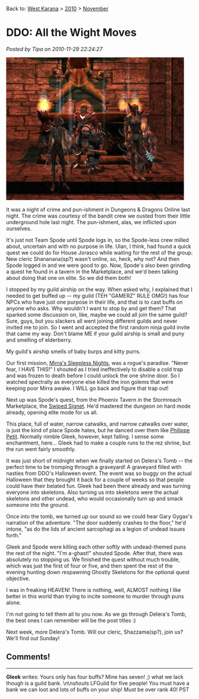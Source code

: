 Back to: [West Karana](/posts/westkarana.md) > [2010](/posts/2010/westkarana.md) > [November](./westkarana.md)
# DDO: All the Wight Moves

*Posted by Tipa on 2010-11-29 22:24:27*

[![](../../../uploads/2010/11/dndclient-2010-11-28-23-54-41-89-480x384.jpg "Pausing for a moment before an altar in Delera's Tomb")](../../../uploads/2010/11/dndclient-2010-11-28-23-54-41-89.jpg)

It was a night of crime and pun-ishment in Dungeons & Dragons Online last night. The crime was courtesy of the bandit crew we ousted from their little underground hole last night. The pun-ishment, alas, we inflicted upon ourselves.

It's just not Team Spode until Spode logs in, so the Spode-less crew milled about, uncertain and with no purpose in life. Ulan, I think, had found a quick quest we could do for House Jorasco while waiting for the rest of the group. New cleric Shananana(sp?) wasn't online, so, heck, why not? And then Spode logged in and we were good to go. Now, Spode's also been grinding a quest he found in a tavern in the Marketplace, and we'd been talking about doing that one on elite. So we did them both!

I stopped by my guild airship on the way. When asked why, I explained that I needed to get buffed up -- my guild (TEH "GAMERZ" RULE OMG!) has four NPCs who have just one purpose in their life, and that is to cast buffs on anyone who asks. Why wouldn't I want to stop by and get them? That sparked some discussion on, like, maybe we could all join the same guild? Sure, guys, but you slackers all went joining different guilds and never invited me to join. So I went and accepted the first random ninja guild invite that came my way. Don't blame ME if your guild airship is small and puny and smelling of elderberry.

My guild's airship smells of baby burps and kitty purrs.

Our first mission, [Mirra's Sleepless Nights](http://ddo.mmodb.com/quests/mirra's-sleepless-nights-194.php), was a rogue's paradise. "Never fear, I HAVE THIS!" I shouted as I tried ineffectively to disable a cold trap and was frozen to death before I could unlock the one shrine door. So I watched spectrally as everyone else killed the iron golems that were keeping poor Mirra awake. I WILL go back and figure that trap out!

Next up was Spode's quest, from the Phoenix Tavern in the Stormreach Marketplace, the [Swiped Signet](http://ddo.mmodb.com/quests/the-swiped-signet-252.php). He'd mastered the dungeon on hard mode already, opening elite mode for us all.

This place, full of water, narrow catwalks, and narrow catwalks over water, is just the kind of place Spode hates, but he danced over them like [Philippe Petit](http://en.wikipedia.org/wiki/Philippe_Petit). Normally nimble Gleek, however, kept falling. I sense some enchantment, here... Gleek had to make a couple runs to the rez shrine, but the run went fairly smoothly.

It was just short of midnight when we finally started on Delera's Tomb -- the perfect time to be tromping through a graveyard! A graveyard filled with nasties from DDO's Halloween event. The event was so buggy on the actual Halloween that they brought it back for a couple of weeks so that people could have their belated fun. Gleek had been there already and was turning everyone into skeletons. Also turning us into skeletons were the actual skeletons and other undead, who would occasionally turn up and smack someone into the ground.

Once into the tomb, we turned up our sound so we could hear Gary Gygax's narration of the adventure. "The door suddenly crashes to the floor," he'd intone, "as do the lids of ancient sarcophagi as a legion of undead issues forth."

Gleek and Spode were killing each other softly with undead-themed puns the rest of the night. "I'm a-ghast!" shouted Spode. After that, there was absolutely no stopping us. We finished the quest without much trouble, which was just the first of four or five, and then spent the rest of the evening hunting down respawning Ghostly Skeletons for the optional quest objective.

I was in freaking HEAVEN! There is nothing, well, ALMOST nothing I like better in this world than trying to incite someone to murder through puns alone.

I'm not going to tell them all to you now. As we go through Delera's Tomb, the best ones I can remember will be the post titles :)

Next week, more Delera's Tomb. Will our cleric, Shazzama(sp?), join us? We'll find out Sunday!

## Comments!
---
**Gleek** writes: Yours only has four buffs? Mine has seven! ;) what we lack though is a guild bank. \n\n*shouts* LFGuild for five people!  You must have a bank we can loot and lots of buffs on your ship! Must be over rank 40! PST
